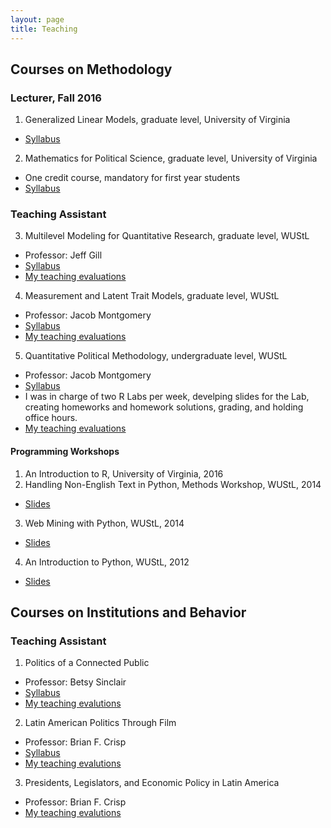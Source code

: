 ```yaml
---
layout: page
title: Teaching
---
```



## Courses on Methodology

### Lecturer, Fall 2016

1. Generalized Linear Models, graduate level, University of Virginia
  - [Syllabus](https://graduate.artsci.wustl.edu/files/graduatepages/imce/constanza/schibber_mle.pdf)

2. Mathematics for Political Science, graduate level, University of Virginia 
  - One credit course, mandatory for first year students
  - [Syllabus](https://graduate.artsci.wustl.edu/files/graduatepages/imce/constanza/syllabusfall2016_math_social_sciences.pdf)

### Teaching Assistant

3. Multilevel Modeling for Quantitative Research, graduate level, WUStL
  - Professor: Jeff Gill
  - [Syllabus](http://pages.wustl.edu/jgill/multilevel-modeling)
  - [My teaching evaluations](https://graduate.artsci.wustl.edu/files/graduatepages/imce/constanza/evals.pdf)

4. Measurement and Latent Trait Models, graduate level, WUStL
  - Professor: Jacob Montgomery
  - [Syllabus](https://pages.wustl.edu/montgomery/teaching/measurement-models)
  - [My teaching evaluations](https://graduate.artsci.wustl.edu/files/graduatepages/imce/constanza/evals.pdf)

5. Quantitative Political Methodology, undergraduate level, WUStL
  - Professor: Jacob Montgomery
  - [Syllabus](http://pages.wustl.edu/montgomery/qpm)
  - I was in charge of two R Labs per week, develping slides for the Lab, creating homeworks and homework solutions, grading, and holding office hours.
  - [My teaching evaluations](https://graduate.artsci.wustl.edu/files/graduatepages/imce/constanza/evals.pdf)

#### Programming Workshops

1. An Introduction to R, University of Virginia, 2016
2. Handling Non-English Text in Python, Methods Workshop, WUStL, 2014
  - [Slides](https://graduate.artsci.wustl.edu/files/graduatepages/imce/constanza/cfs_methodsworkshop_python.pdf)

3. Web Mining with Python, WUStL, 2014
  - [Slides](https://graduate.artsci.wustl.edu/files/graduatepages/imce/constanza/cfs_python_2014.pdf)
  
4. An Introduction to Python, WUStL, 2012
  - [Slides](https://graduate.artsci.wustl.edu/files/graduatepages/imce/constanza/intro_to_python.pdf)

## Courses on Institutions and Behavior

### Teaching Assistant

1. Politics of a Connected Public
  - Professor: Betsy Sinclair
  - [Syllabus](https://graduate.artsci.wustl.edu/files/graduatepages/imce/constanza/sinclairsyllabus_connectedpolitics2.pdf)
  - [My teaching evalutions](https://graduate.artsci.wustl.edu/files/graduatepages/imce/constanza/evals.pdf)

2. Latin American Politics Through Film 
  - Professor: Brian F. Crisp
  - [Syllabus](https://graduate.artsci.wustl.edu/files/graduatepages/imce/constanza/4331syllabus_revised.pdf)
  - [My teaching evalutions](https://graduate.artsci.wustl.edu/files/graduatepages/imce/constanza/evals.pdf)

3. Presidents, Legislators, and Economic Policy in Latin America
  - Professor: Brian F. Crisp
  - [My teaching evalutions](https://graduate.artsci.wustl.edu/files/graduatepages/imce/constanza/evals.pdf)

